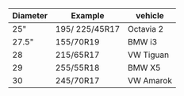 | Diameter | Example | vehicle |
|--|--|--|
| 25" | 195/ 225/45R17 | Octavia 2 |
| 27.5" | 155/70R19 | BMW i3 |
| 28 | 215/65R17 | VW Tiguan |
| 29 | 255/55R18 | BMW X5 |
| 30 | 245/70R17 | VW Amarok |
